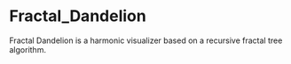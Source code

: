 # Fractal_Dandelion
Fractal Dandelion is a harmonic visualizer based on a recursive fractal tree algorithm.
